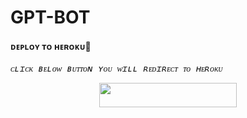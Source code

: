 # GPT-BOT
 <h4>ᴅᴇᴘʟᴏʏ ᴛᴏ ʜᴇʀᴏᴋᴜ🚀</h4>
<pre><i>ᴄʟɪᴄᴋ ʙᴇʟᴏᴡ ʙᴜᴛᴛᴏɴ ʏᴏᴜ ᴡɪʟʟ ʀᴇᴅɪʀᴇᴄᴛ ᴛᴏ ʜᴇʀᴏᴋᴜ</i></pre>
<p align="center"><a href="https://heroku.com/deploy?template=https://github.com/Radhak8/ChatGpt"> <img src="https://img.shields.io/badge/Deploy%20To%20Heroku-black?style=for-the-badge&logo=heroku" width="220" height="38.45"/></a></p>
